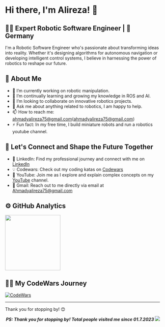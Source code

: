 # Hi there, I'm Alireza! 👋

## 👨‍💻 Expert Robotic Software Engineer | 📍 Germany
I'm a Robotic Software Engineer who's passionate about transforming ideas into reality. Whether it's designing algorithms for autonomous navigation or developing intelligent control systems, I believe in harnessing the power of robotics to reshape our future.

## 🤖 About Me

- 🔭 I’m currently working on robotic manipulation.
- 🌱 I’m continually learning and growing my knowledge in ROS and AI.
- 🤝 I’m looking to collaborate on innovative robotics projects.
- 💬 Ask me about anything related to robotics, I am happy to help.
- 📫 How to reach me: ahmadyalireza75@gmail.com(ahmadyalireza75@gmail.com)
- ⚡ Fun fact: In my free time, I build miniature robots and run a robotics youtube channel.

## 🎈 Let's Connect and Shape the Future Together
- 🎫 LinkedIn: Find my professional journey and connect with me on [LinkedIn](https://www.linkedin.com/in/alireza-ahmadii/)
- 💡 Codewars: Check out my coding katas on [Codewars](https://www.codewars.com/users/Alireza7575)
- 🎥 YouTube: Join me as I explore and explain complex concepts on my [YouTube](https://www.youtube.com/@alireza__ahmadi) channel.
- 💌 Gmail: Reach out to me directly via email at Ahmadyalireza75@gmail.com

## ⚙️ GitHub Analytics

<img height="180em" src="https://github-readme-stats.vercel.app/api/top-langs/?username=Alireza7575&exclude_repo=KNN-Image-Classification&show_icons=true&hide_border=true&layout=compact&langs_count=8"/>


## 👩‍💻 My CodeWars Journey
[![CodeWars](https://www.codewars.com/users/Alireza7575/badges/large)](https://www.codewars.com/users/Alireza7575 'My Honor Badge')
<br>

---
Thank you for stopping by! 😊 

<p align="right"> <b><i> PS: Thank you for stopping by! Total people visited me since 01.7.2023 </b></i> <img src="https://komarev.com/ghpvc/?username=alireza7575&color=blueviolet&style=flat-square" </p>
